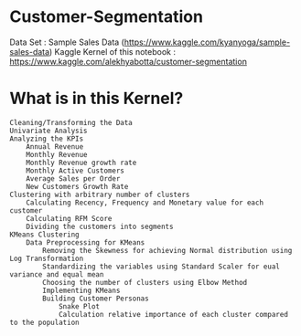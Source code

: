 # Customer-Segmentation

Data Set : Sample Sales Data (https://www.kaggle.com/kyanyoga/sample-sales-data)
Kaggle Kernel of this notebook : https://www.kaggle.com/alekhyabotta/customer-segmentation
<h1>What is in this Kernel?</h1>

    Cleaning/Transforming the Data
    Univariate Analysis
    Analyzing the KPIs
        Annual Revenue
        Monthly Revenue
        Monthly Revenue growth rate
        Monthly Active Customers
        Average Sales per Order
        New Customers Growth Rate
    Clustering with arbitrary number of clusters
        Calculating Recency, Frequency and Monetary value for each customer
        Calculating RFM Score
        Dividing the customers into segments
    KMeans Clustering
        Data Preprocessing for KMeans
            Removing the Skewness for achieving Normal distribution using Log Transformation
            Standardizing the variables using Standard Scaler for eual variance and equal mean
            Choosing the number of clusters using Elbow Method
            Implementing KMeans
            Building Customer Personas
                Snake Plot
                Calculation relative importance of each cluster compared to the population

